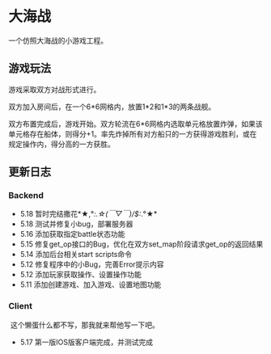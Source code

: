 # 大海战

一个仿照大海战的小游戏工程。

## 游戏玩法

游戏采取双方对战形式进行。

双方加入房间后，在一个6\*6网格内，放置1\*2和1\*3的两条战舰。

双方布置完成后，游戏开始。双方轮流在6\*6网格内选取单元格放置炸弹，如果该单元格存在船体，则得分+1。率先炸掉所有对方船只的一方获得游戏胜利，或在规定操作内，得分高的一方获胜。

## 更新日志

### Backend

* 5.18 暂时完结撒花*★,°*:.☆\(￣▽￣)/$:*.°★*
* 5.18 测试并修复小bug，部署服务器
* 5.16 添加获取指定battle状态功能
* 5.15 修复get\_op接口的Bug，优化在双方set_map阶段请求get\_op的返回结果
* 5.14 添加后台相关start scripts命令
* 5.12 修复程序中的小Bug，完善Error提示内容
* 5.12 添加玩家获取操作、设置操作功能
* 5.11 添加创建游戏、加入游戏、设置地图功能

### Client

  这个懒蛋什么都不写，那我就来帮他写一下吧。

* 5.17 第一版IOS版客户端完成，并测试完成
